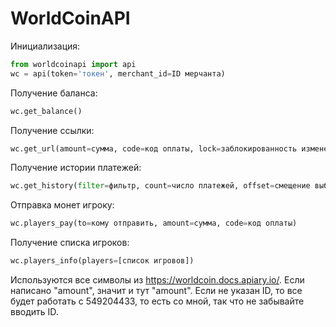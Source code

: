 # WorldCoinAPI
Инициализация:
```python
from worldcoinapi import api
wc = api(token='токен', merchant_id=ID мерчанта)
```
Получение баланса:
```python
wc.get_balance()
```
Получение ссылки:
```python
wc.get_url(amount=сумма, code=код оплаты, lock=заблокированность изменения суммы)
```
Получение истории платежей:
```python
wc.get_history(filter=фильтр, count=число платежей, offset=смещение выборки)
```
Отправка монет игроку:
```python
wc.players_pay(to=кому отправить, amount=сумма, code=код оплаты)
```
Получение списка игроков:
```python
wc.players_info(players=[список игровов])
```
Используются все символы из https://worldcoin.docs.apiary.io/.
Если написано "amount", значит и тут "amount".
Если не указан ID, то все будет работать с 549204433, то есть со мной, так что не забывайте вводить ID.
